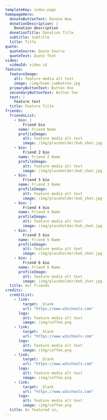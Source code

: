 ```yaml
---
templateKey: index-page
homepageHero:
  donateButtonText: Donate Now
  donationDescription: |
    Donation description
  donationTitle: Donation Title
  subtitle: Subtitle
  title: Title
quote:
  quoteSource: Quote Source
  quoteText: Quote Text
video:
  videoId: video id
feature:
  featureImage:
    alt: feature media alt text
    image: /img/home-jumbotron.jpg
  primaryButtonText: Button One
  secondaryButtonText: Button Two
  text: |
    Feature text
  title: Feature Title
friends:
  friendsList:
    - bio: |
        Friend bio
      name: Friend Name
      profileImage:
        alt: feature media alt text
        image: /img/placeholder/bob_shot.jpg
    - bio: |
        Friend 2 bio
      name: Friend 2 Name
      profileImage:
        alt: feature media alt text
        image: /img/placeholder/bob_shot.jpg
    - bio: |
        Friend 3 bio
      name: Friend 3 Name
      profileImage:
        alt: feature media alt text
        image: /img/placeholder/bob_shot.jpg
    - bio: |
        Friend 4 bio
      name: Friend 4 Name
      profileImage:
        alt: feature media alt text
        image: /img/placeholder/bob_shot.jpg
    - bio: |
        Friend 5 bio
      name: Friend 5 Name
      profileImage:
        alt: feature media alt text
        image: /img/placeholder/bob_shot.jpg
    - bio: |
        Friend 6 bio
      name: Friend 6 Name
      profileImage:
        alt: feature media alt text
        image: /img/placeholder/bob_shot.jpg
  title: Our friends
credits:
  creditList:
    - link:
        target: _blank
        url: "https://www.w3schools.com"
      logo:
        alt: feature media alt text
        image: /img/coffee.png
    - link:
        target: _blank
        url: "https://www.w3schools.com"
      logo:
        alt: feature media alt text
        image: /img/coffee.png
    - link:
        target: _blank
        url: "https://www.w3schools.com"
      logo:
        alt: feature media alt text
        image: /img/coffee.png
    - link:
        target: _blank
        url: "https://www.w3schools.com"
      logo:
        alt: feature media alt text
        image: /img/coffee.png
  title: As featured in…
---
```

